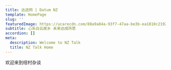 ```yaml
---
title: 达途网 | Datum NZ
template: HomePage
slug: ''
featuredImage: https://ucarecdn.com/88a9a84a-93f7-47aa-be3b-ea1810c2192f/
subtitle: 心系白云故乡 未来达成所愿
accordion: []
meta:
  description: Welcome to NZ Talk
  title: NZ Talk Home
---
```


欢迎来到纽村杂谈

#
